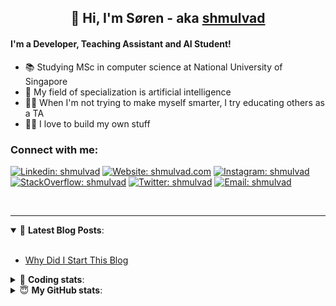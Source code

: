 <h2 align="center">
	👋 Hi, I'm Søren - aka <a href="https://shmulvad.com">shmulvad</a>
</h2>

#### I'm a Developer, Teaching Assistant and AI Student!
- 📚 Studying MSc in computer science at National University of Singapore
- 🧠 My field of specialization is artificial intelligence
- 👨‍🏫 When I'm not trying to make myself smarter, I try educating others as a TA
- 👨‍💻 I love to build my own stuff

### Connect with me:

[![Linkedin: shmulvad](https://img.shields.io/badge/shmulvad-blue?style=flat&logo=Linkedin&logoColor=white)][linkedin]
[![Website: shmulvad.com](https://img.shields.io/badge/shmulvad.com-47CCCC?&style=flat&logo=Google-Chrome&logoColor=white)][website]
[![Instagram: shmulvad](https://img.shields.io/badge/-@shmulvad-purple?style=flat&logo=Instagram&logoColor=white)][instagram]
[![StackOverflow: shmulvad](https://img.shields.io/badge/shmulvad-FE7A16?style=flat&logo=stack-overflow&logoColor=white)][stackOverflow]
[![Twitter: shmulvad](https://img.shields.io/badge/@shmulvad-1ca0f1?style=flat&logo=twitter&logoColor=white)][twitter]
[![Email: shmulvad](https://img.shields.io/badge/shmulvad-D14836?style=flat&logo=gmail&logoColor=white)][mail]

<br />

---

<details open>
 <summary>📕 <b>Latest Blog Posts</b>: </summary>

<br>

<!-- BLOG-POST-LIST:START -->
- [Why Did I Start This Blog](https://shmulvad.com/blog/why-did-start-this-blog)
<!-- BLOG-POST-LIST:END -->

</details>

<!-- --- -->

<details>
 <summary>🤖 <b>Coding stats</b>: </summary>

<br>

<!--START_SECTION:waka-->
**I'm a Night 🦉** 

```text
🌞 Morning    93 commits     ███░░░░░░░░░░░░░░░░░░░░░░   11.74% 
🌆 Daytime    254 commits    ████████░░░░░░░░░░░░░░░░░   32.07% 
🌃 Evening    268 commits    ████████░░░░░░░░░░░░░░░░░   33.84% 
🌙 Night      177 commits    █████░░░░░░░░░░░░░░░░░░░░   22.35%

```


📊 **This Week I Spent My Time On** 

```text
💬 Programming Languages: 
Python                   8 hrs 4 mins        █████████████░░░░░░░░░░░░   53.04% 
HTML                     3 hrs 3 mins        █████░░░░░░░░░░░░░░░░░░░░   20.13% 
Text                     1 hr 48 mins        ███░░░░░░░░░░░░░░░░░░░░░░   11.84% 
Other                    1 hr 32 mins        ██░░░░░░░░░░░░░░░░░░░░░░░   10.13% 
Markdown                 31 mins             ░░░░░░░░░░░░░░░░░░░░░░░░░   3.46%

🔥 Editors: 
VS Code                  11 hrs 47 mins      ███████████████████░░░░░░   77.49% 
Sublime Text             2 hrs 7 mins        ███░░░░░░░░░░░░░░░░░░░░░░   14.01% 
Zsh                      1 hr 17 mins        ██░░░░░░░░░░░░░░░░░░░░░░░   8.49%

🐱‍💻 Projects: 
src                      11 hrs 56 mins      ███████████████████░░░░░░   78.49% 
Unknown Project          2 hrs 4 mins        ███░░░░░░░░░░░░░░░░░░░░░░   13.66% 
Terminal                 1 hr 9 mins         ██░░░░░░░░░░░░░░░░░░░░░░░   7.62% 
FST%20bacheloropgave     1 min               ░░░░░░░░░░░░░░░░░░░░░░░░░   0.2% 
old_sub                  0 secs              ░░░░░░░░░░░░░░░░░░░░░░░░░   0.03%

```


<!--END_SECTION:waka-->

</details>

<!-- --- -->

<details>
 <summary>😇 <b>My GitHub stats</b>: </summary>

<br>

<img align="left" alt="shmulvad's Github Stats" src="https://github-readme-stats.vercel.app/api?username=shmulvad&show_icons=true&hide_border=true" />

</details>



[website]: https://shmulvad.com
[twitter]: https://twitter.com/shmulvad
[linkedin]: https://linkedin.com/in/shmulvad
[instagram]: https://instagram.com/shmulvad
[stackOverflow]: https://stackoverflow.com/users/9248793/shmulvad
[mail]: mailto:shmulvad@gmail.com
[github]: https://github.com/shmulvad
